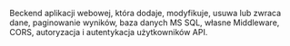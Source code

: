 Beckend aplikacji webowej, która dodaje, modyfikuje, usuwa lub zwraca dane, paginowanie wyników, baza danych MS SQL, własne Middleware, CORS, autoryzacja i autentykacja użytkowników API.
